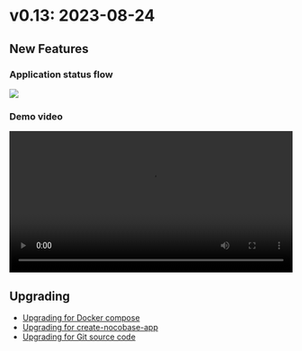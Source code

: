 # v0.13: 2023-08-24

## New Features

### Application status flow

<img src="https://nocobase.oss-cn-beijing.aliyuncs.com/57c8e420be0c9c27392d793d5073c060.png" />

### Demo video

<video controls width="100%">
  <source src="https://nocobase.oss-cn-beijing.aliyuncs.com/6430cb4ca6310724a7c25a256bce995f.mp4" type="video/mp4" />
</video>

## Upgrading

- [Upgrading for Docker compose](/welcome/getting-started/upgrading/docker-compose)
- [Upgrading for create-nocobase-app](/welcome/getting-started/upgrading/create-nocobase-app)
- [Upgrading for Git source code](/welcome/getting-started/upgrading/git-clone)
